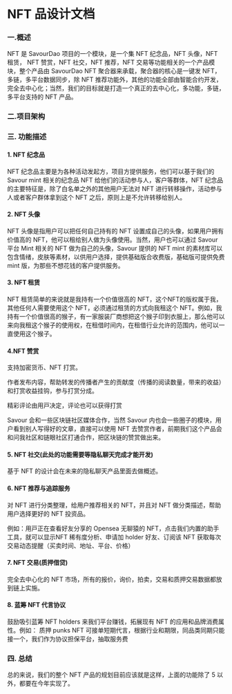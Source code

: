 # NFT 品设计文档

### 一.概述

NFT 是 SavourDao 项目的一个模块，是一个集 NFT 纪念品，NFT 头像，NFT 租赁， NFT 赞赏，NFT 社交，NFT 推荐，NFT 交易等功能相关的一个产品模块，整个产品由 SavourDao NFT 聚合器来承载，聚合器的核心是一键发 NFT， 多链，多平台数据同步，除 NFT 推荐功能外，其他的功能全部由智能合约开发，完全去中心化；当然，我们的目标就是打造一个真正的去中心化，多功能，多链，多平台支持的 NFT 产品。
        
### 二.项目架构

### 三. 功能描述

#### 1. NFT 纪念品

NFT 纪念品主要是为各种活动发起方，项目方提供服务，他们可以基于我们的 Savour mint 相关的纪念品 NFT 给他们的活动参与人，客户等群体，NFT 纪念品的主要特征是，除了白名单之外的其他用户无法对 NFT 进行转移操作，活动参与人或者客户群体拿到这个 NFT 之后，原则上是不允许转移给别人。

#### 2. NFT 头像

NFT 头像是指用户可以把任何自己持有的 NFT 设置成自己的头像，如果用户拥有价值高的 NFT，他可以租给别人做为头像使用。当然，用户也可以通过 Savour 平台 Mint 相关的 NFT 做为自己的头像，Savour 提供的 NFT mint 的素材库可以包含情绪，皮肤等素材，以供用户选择，提供基础版合收费版，基础版可提供免费mint 版，为那些不想花钱的客户提供服务。

#### 3. NFT 租赁

NFT 租赁简单的来说就是我持有一个价值很高的 NFT，这个NFT的版权属于我，其他任何人需要使用这个 NFT，必须通过租赁的方式向我租这个 NFT。例如，我持有一个价值很高的猴子，有一家服装厂商想把这个猴子印到衣服上，那么他可以来向我租这个猴子的使用权，在租借时间内，在租借行业允许的范围内，他可以一直使用这个猴子。

#### 4.NFT 赞赏

⽀持加密货币、NFT 打赏。

作者发布内容，帮助转发的传播者产⽣的贡献度（传播的阅读数量，带来的收益）和打赏收益挂钩，参与打赏分成。

精彩评论由⽤⼾决定，评论也可以获得打赏

Savour 会和一些区块链社区媒体合作，当然 Savour 内也会一些圈子的模块，用户看到别人写得好的文章，直接可以使用 NFT 去赞赏作者，前期我们这个产品会和问我社区和链眼社区打通合作，把区块链的赞赏做出来。

#### 5. NFT 社交(此处的功能需要等隐私聊天完成才能开发)

基于 NFT 的设计会在未来的隐私聊天产品里面去做概述。

#### 6. NFT 推荐与追踪服务

对 NFT 进行分类整理，给用户推荐相关的 NFT，并且对 NFT 做分类描述，帮助用户选择更好的 NFT 投资品。

例如：⽤⼾正在查看好友分享的 Opensea ⽆聊猿的 NFT，点击我们内置的助⼿⼯具，就可以显⽰NFT 稀有度分析、申请加 holder 好友、订阅该 NFT 获取每次交易动态提醒（买卖时间、地址、平台、价格）

#### 7. NFT 交易(质押借贷)

完全去中心化的 NFT 市场，所有的报价，询价，拍卖，交易和质押交易数据都放到链上实施。

#### 8. 蓝筹 NFT 代言协议

鼓励吸引蓝筹 NFT holders 来我们平台赚钱，拓展现有 NFT 的应用和品牌消费属性。例如： 质押 punks NFT 可接单短期代言，根据行业和期限，同品类同期只能接一个，我们作为协议担保平台，抽取服务费

### 四. 总结

总的来说，我们的整个 NFT 产品的规划目前应该就是这样，上面的功能除了 5 以外，都要在今年实现了。
